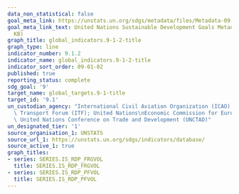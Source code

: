 ```yaml
---
data_non_statistical: false
goal_meta_link: https://unstats.un.org/sdgs/metadata/files/Metadata-09-01-02.pdf
goal_meta_link_text: United Nations Sustainable Development Goals Metadata (PDF 375
  KB)
graph_title: global_indicators.9-1-2-title
graph_type: line
indicator_number: 9.1.2
indicator_name: global_indicators.9-1-2-title
indicator_sort_order: 09-01-02
published: true
reporting_status: complete
sdg_goal: '9'
target_name: global_targets.9-1-title
target_id: '9.1'
un_custodian_agency: "International Civil Aviation Organization (ICAO); International\
  \ Transport Forum (ITF); United Nations\nEconomic Commission for Europe (UNECE);\
  \ United Nations Conference on Trade and Development (UNCTAD)"
un_designated_tier: '1'
source_organisation_1: UNSTATS
source_url_1: https://unstats.un.org/sdgs/indicators/database/
source_active_1: true
graph_titles:
- series: SERIES.IS_RDP_FRGVOL
  title: SERIES.IS_RDP_FRGVOL
- series: SERIES.IS_RDP_PFVOL
  title: SERIES.IS_RDP_PFVOL
---
```

